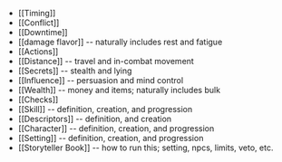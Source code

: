 - [[Timing]]
- [[Conflict]]
- [[Downtime]]
- [[damage flavor]] -- naturally includes rest and fatigue
- [[Actions]]
- [[Distance]] -- travel and in-combat movement
- [[Secrets]] -- stealth and lying
- [[Influence]] -- persuasion and mind control
- [[Wealth]] -- money and items; naturally includes bulk
- [[Checks]]
- [[Skill]] -- definition, creation, and progression
- [[Descriptors]] -- definition, and creation
- [[Character]] -- definition, creation, and progression
- [[Setting]] -- definition, creation, and progression
- [[Storyteller Book]] -- how to run this; setting, npcs, limits, veto, etc.
